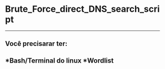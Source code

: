 # Brute_Force_direct_DNS_search_script

---
## Você precisarar ter:
  *Bash/Terminal do linux
  *Wordlist
---
